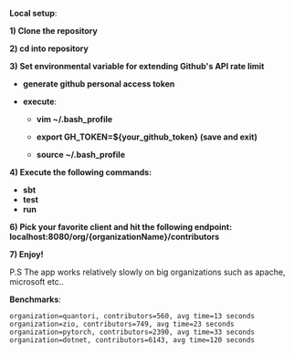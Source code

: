 **Local setup**:

**1) Clone the repository**
 
**2) cd into repository**

**3) Set environmental variable for extending Github's API rate limit**
    
   - **generate github personal access token**

   - **execute**:
      
      - **vim ~/.bash_profile**
     
      - **export GH_TOKEN=${your_github_token} (save and exit)**
     
      - **source ~/.bash_profile**

**4) Execute the following commands:**

- **sbt** 
- **test** 
- **run**

**6) Pick your favorite client and hit the following endpoint: localhost:8080/org/{organizationName}/contributors**
 
**7) Enjoy!**



P.S The app works relatively slowly on big organizations such as apache, microsoft etc..

**Benchmarks**:

    organization=quantori, contributors=560, avg time=13 seconds
    organization=zio, contributors=749, avg time=23 seconds
    organization=pytorch, contributors=2390, avg time=33 seconds
    organization=dotnet, contributors=6143, avg time=120 seconds